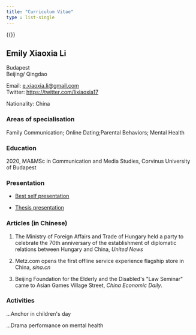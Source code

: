 ```yaml
---
title: "Curriculum Vitae"
type : list-single
---
```

{{<block class="note">}}

## Emily Xiaoxia Li

Budapest\
Beijing/
Qingdao


Email: e.xiaoxia.li@gmail.com\
Twitter: https://twitter.com/lixiaoxia17

Nationality: China


### Areas of specialisation
Family Communication; Online Dating;Parental Behaviors; Mental Health

### Education
2020, MA&MSc in Communication and Media Studies, Corvinus University of Budapest


### Presentation

- [Best self presentation](/files/best_self.pdf)

- [Thesis presentation](/files/a_cross_cultural_examination.pdf)


### Articles (in Chinese)
1. The Ministry of Foreign Affairs and Trade of Hungary held a party to celebrate the 70th anniversary of the establishment of diplomatic relations between Hungary and China, *United News*

2. Metz.com opens the first offline service experience flagship store in China, *sina.cn*
3. Beijing Foundation for the Elderly and the Disabled's "Law Seminar" came to Asian Games Village Street, *China Economic Daily*.

### Activities

...Anchor in children's day

...Drama performance on mental health


